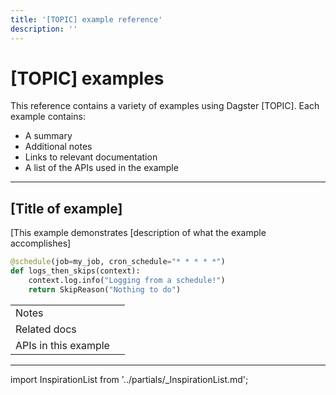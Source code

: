 ```yaml
---
title: '[TOPIC] example reference'
description: ''
---
```


# [TOPIC] examples

This reference contains a variety of examples using Dagster [TOPIC]. Each example contains:

- A summary
- Additional notes
- Links to relevant documentation
- A list of the APIs used in the example

---

## [Title of example]

[This example demonstrates [description of what the example accomplishes]

<!-- Example: This example demonstrates how to use resources in schedules. To specify a resource dependency, annotate the resource as a parameter to the schedule's function. -->

```python title="my_schedule.py"
@schedule(job=my_job, cron_schedule="* * * * *")
def logs_then_skips(context):
    context.log.info("Logging from a schedule!")
    return SkipReason("Nothing to do")
```

<!-- We need to fix the base table implemenatation before launch. This is a must. -->

|                      |     |
| -------------------- | --- |
| Notes                |     |
| Related docs         |     |
| APIs in this example |     |

---

<!-- This section lists a few additional sources of inspiration, such as DOP and GitHub discussions. You shouldn't need to change anything here. -->

import InspirationList from '../partials/\_InspirationList.md';

<InspirationList />
